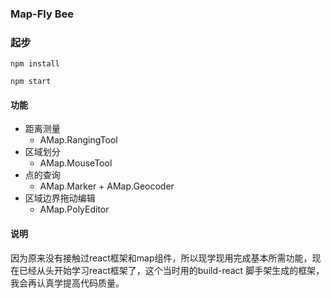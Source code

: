 ### Map-Fly Bee

### 起步

```
npm install 
```
```
npm start
```
#### 功能

* 距离测量
  * AMap.RangingTool
* 区域划分
  * AMap.MouseTool
* 点的查询
  * AMap.Marker + AMap.Geocoder
* 区域边界拖动编辑
  * AMap.PolyEditor

#### 说明

因为原来没有接触过react框架和map组件，所以现学现用完成基本所需功能，现在已经从头开始学习react框架了，这个当时用的build-react 脚手架生成的框架，我会再认真学提高代码质量。